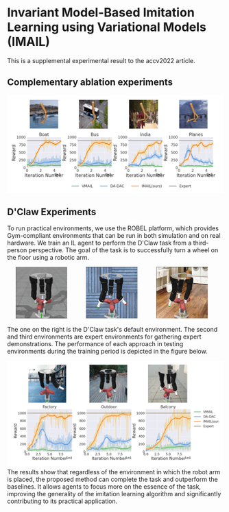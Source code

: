 # Invariant Model-Based Imitation Learning using Variational Models (IMAIL)
This is a supplemental experimental result to the accv2022 article.
## Complementary ablation experiments
![claw](/images/ablationn.png)
## D'Claw Experiments
To run practical environments, we use the ROBEL platform, which provides Gym-compliant environments that can be run in both simulation and on real hardware. We train an IL agent to perform the D'Claw task from a third-person perspective. The goal of the task is to successfully turn a wheel on the floor using a robotic arm.
<p float="left">
  <img src="images/claw.png" width="120" hspace="20"/>
  <img src="images/claw2.png" width="120" hspace="20"/> 
  <img src="images/claw5.png" width="120" hspace="20"/>
</p>
The one on the right is the D'Claw task's default environment. The second and third environments are expert environments for gathering expert demonstrations. The performance of each approach in testing environments during the training period is depicted in the figure below.

![claw](/images/claw_sum.png)
The results show that regardless of the environment in which the robot arm is placed, the proposed method can complete the task and outperform the baselines. It allows agents to focus more on the essence of the task, improving the generality of the imitation
learning algorithm and significantly contributing to its practical application.
